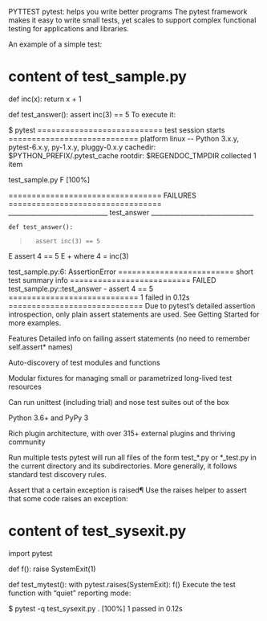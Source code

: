 PYTTEST
pytest: helps you write better programs
The pytest framework makes it easy to write small tests, yet scales to support complex functional testing for applications and libraries.

An example of a simple test:

# content of test_sample.py
def inc(x):
    return x + 1


def test_answer():
    assert inc(3) == 5
To execute it:

$ pytest
=========================== test session starts ============================
platform linux -- Python 3.x.y, pytest-6.x.y, py-1.x.y, pluggy-0.x.y
cachedir: $PYTHON_PREFIX/.pytest_cache
rootdir: $REGENDOC_TMPDIR
collected 1 item

test_sample.py F                                                     [100%]

================================= FAILURES =================================
_______________________________ test_answer ________________________________

    def test_answer():
>       assert inc(3) == 5
E       assert 4 == 5
E        +  where 4 = inc(3)

test_sample.py:6: AssertionError
========================= short test summary info ==========================
FAILED test_sample.py::test_answer - assert 4 == 5
============================ 1 failed in 0.12s =============================
Due to pytest’s detailed assertion introspection, only plain assert statements are used. See Getting Started for more examples.

Features
Detailed info on failing assert statements (no need to remember self.assert* names)

Auto-discovery of test modules and functions

Modular fixtures for managing small or parametrized long-lived test resources

Can run unittest (including trial) and nose test suites out of the box

Python 3.6+ and PyPy 3

Rich plugin architecture, with over 315+ external plugins and thriving community

Run multiple tests
pytest will run all files of the form test_*.py or *_test.py in the current directory and its subdirectories. More generally, it follows standard test discovery rules.

Assert that a certain exception is raised¶
Use the raises helper to assert that some code raises an exception:

# content of test_sysexit.py
import pytest


def f():
    raise SystemExit(1)


def test_mytest():
    with pytest.raises(SystemExit):
        f()
Execute the test function with “quiet” reporting mode:

$ pytest -q test_sysexit.py
.                                                                    [100%]
1 passed in 0.12s

